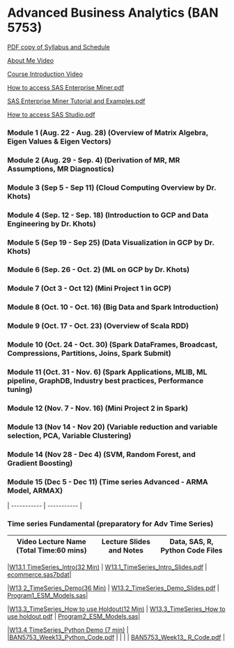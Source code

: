 # Advanced Business Analytics (BAN 5753) 

[PDF copy of Syllabus and Schedule ](https://github.com/mosesmarin/MSBAnDS/blob/main/BAN-5753/Fall22_BAN%205753_OL%20and%20NOLSyllabus_Tentative.pdf)

[About Me Video](https://youtu.be/b5BKm-xoPEU)


[Course Introduction Video](https://youtu.be/ts34kkq85v8)

[How to access SAS Enterprise Miner.pdf](https://github.com/mosesmarin/MSBAnDS/blob/main/BAN-5753/How%20to%20access%20SAS%20Enterprise%20Miner.pdf)

[SAS Enterprise Miner Tutorial and Examples.pdf](https://github.com/mosesmarin/MSBAnDS/blob/main/BAN-5753/SAS%20Enterprise%20Miner%20Tutorial%20and%20Examples.pdf)

[How to access SAS Studio.pdf](https://github.com/mosesmarin/MSBAnDS/blob/main/BAN-5753/How%20to%20access%20SAS%20Studio-1.pdf)


### Module 1 (Aug. 22 - Aug. 28) (Overview of Matrix Algebra, Eigen Values & Eigen Vectors)




###  Module 2 (Aug. 29 - Sep. 4) (Derivation of MR, MR Assumptions, MR Diagnostics)


###  Module 3 (Sep 5 - Sep 11) (Cloud Computing Overview by Dr. Khots)



### Module 4 (Sep. 12 - Sep. 18) (Introduction to GCP and Data Engineering by Dr. Khots)



### Module 5 (Sep 19 - Sep 25) (Data Visualization in GCP by Dr. Khots)



### Module 6 (Sep. 26 - Oct. 2) (ML on GCP by Dr. Khots)



### Module 7 (Oct 3 - Oct 12) (Mini Project 1 in GCP)


###  Module 8 (Oct. 10 - Oct. 16) (Big Data and Spark Introduction)


### Module 9 (Oct. 17 - Oct. 23) (Overview of Scala RDD)


### Module 10 (Oct. 24 - Oct. 30) (Spark DataFrames, Broadcast, Compressions, Partitions, Joins, Spark Submit)



###  Module 11 (Oct. 31 - Nov. 6) (Spark Applications, MLIB, ML pipeline, GraphDB, Industry best practices, Performance tuning)



###  Module 12 (Nov. 7 - Nov. 16) (Mini Project 2 in Spark)



### Module 13 (Nov 14 - Nov 20) (Variable reduction and variable selection, PCA, Variable Clustering)


###  Module 14 (Nov 28 - Dec 4) (SVM, Random Forest, and Gradient Boosting)


### Module 15 (Dec 5 - Dec 11) (Time series Advanced - ARMA Model, ARMAX)

| ----------- | ----------- |



### Time series Fundamental (preparatory for Adv Time Series)

|Video Lecture Name (Total Time:60  mins) |	Lecture Slides and Notes 	| Data, SAS, R, Python Code Files|
| ----------- | ----------- | ----------- |

|[W13.1 TimeSeries_Intro(32 Min)]()             |	[W13.1_TimeSeries_Intro_Slides.pdf]()       | [ecommerce.sas7bdat]()|

|[W13 2_TimeSeries_Demo(36 Min)]()                |	[W13.2_TimeSeries_Demo_Slides.pdf]()        | [Program1_ESM_Models.sas]()|

|[W13.3_TimeSeries_How to use Holdout(12 Min)]() |	[W13.3_TimeSeries_How to use holdout.pdf]() |	[Program2_ESM_Models.sas]()|

|[W13.4 TimeSeries_Python Demo (7 min)]()        |	                                |[BAN5753_Week13_Python_Code.pdf]() | 
|                                            |                                 | [BAN5753_Week13_ R_Code.pdf]() |


###

###

###




